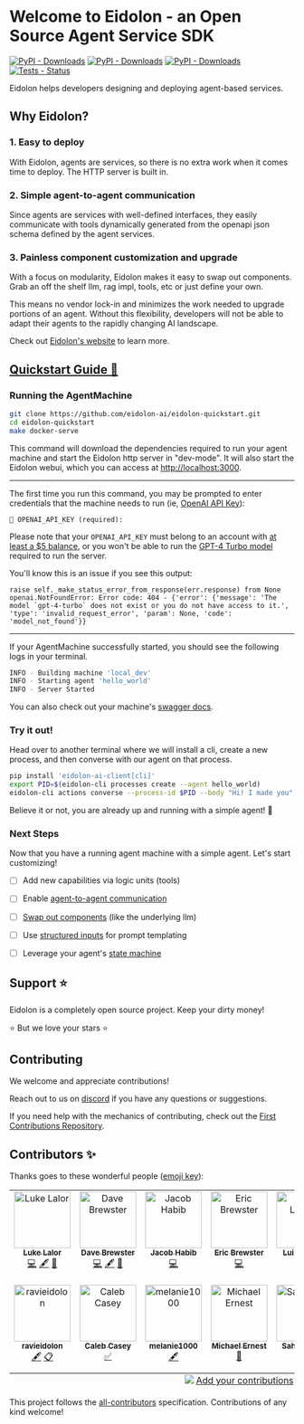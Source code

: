 # Welcome to Eidolon - an Open Source Agent Service SDK

[![PyPI - Downloads](https://img.shields.io/pypi/v/eidolon-ai-sdk?style=flat&label=eidolon-ai-sdk)](https://pypi.org/project/eidolon-ai-sdk/)
[![PyPI - Downloads](https://img.shields.io/pypi/v/eidolon-ai-client?style=flat&label=eidolon-ai-client)](https://pypi.org/project/eidolon-ai-client)
[![PyPI - Downloads](https://img.shields.io/pypi/dm/eidolon-ai-sdk)](https://pypistats.org/packages/eidolon-ai-sdk)
[![Tests - Status](https://img.shields.io/github/actions/workflow/status/eidolon-ai/eidolon/test_python.yml?style=flat&label=test)](https://github.com/eidolon-ai/eidolon/actions/workflows/test_python.yml?query=branch%3Amain)


Eidolon helps developers designing and deploying agent-based services.

## Why Eidolon?
### 1. Easy to deploy
With Eidolon, agents are services, so there is no extra work when it comes time to deploy. The HTTP server is built in.

### 2. Simple agent-to-agent communication
Since agents are services with well-defined interfaces, they easily communicate with tools dynamically generated from 
the openapi json schema defined by the agent services. 

### 3. Painless component customization and upgrade
With a focus on modularity, Eidolon makes it easy to swap out components. Grab an off the shelf llm, rag impl, tools, 
etc or just define your own.

This means no vendor lock-in and minimizes the work needed to upgrade portions of an agent. Without this flexibility, 
developers will not be able to adapt their agents to the rapidly changing AI landscape.

Check out [Eidolon's website](https://eidolonai.com/) to learn more.

## [Quickstart Guide 🚀](https://www.eidolonai.com/docs/quickstart)

### Running the AgentMachine
```bash
git clone https://github.com/eidolon-ai/eidolon-quickstart.git
cd eidolon-quickstart
make docker-serve
```

This command will download the dependencies required to run your agent machine and start the Eidolon http server in
"dev-mode". It will also start the Eidolon webui, which you can access at [http://localhost:3000](http://localhost:3000).

---

The first time you run this command, you may be prompted to enter credentials that the machine needs
to run (ie, [OpenAI API Key](https://platform.openai.com/api-keys)):

```
💭 OPENAI_API_KEY (required):
```

Please note that your `OPENAI_API_KEY` must belong to an account with [at least a $5 balance](https://platform.openai.com/docs/guides/rate-limits/tier-1-rate-limits), or you won't be able to run the [GPT-4 Turbo model](https://help.openai.com/en/articles/8555510-gpt-4-turbo-in-the-openai-api) required to run the server.

You'll know this is an issue if you see this output:

```
raise self._make_status_error_from_response(err.response) from None
openai.NotFoundError: Error code: 404 - {'error': {'message': 'The model `gpt-4-turbo` does not exist or you do not have access to it.', 'type': 'invalid_request_error', 'param': None, 'code': 'model_not_found'}}
```

---

If your AgentMachine successfully started, you should see the following logs in your terminal.
```bash
INFO - Building machine 'local_dev'
INFO - Starting agent 'hello_world'
INFO - Server Started
```

You can also check out your machine's [swagger docs](http://localhost:8080/docs#/).

### Try it out!
Head over to another terminal where we will install a cli, create a new process, and then converse with our agent on 
that process.
```bash
pip install 'eidolon-ai-client[cli]'
export PID=$(eidolon-cli processes create --agent hello_world)
eidolon-cli actions converse --process-id $PID --body "Hi! I made you"
```

Believe it or not, you are already up and running with a simple agent! 🎉

### Next Steps
Now that you have a running agent machine with a simple agent. Let's start customizing!

- [ ] Add new capabilities via logic units (tools)
- [ ] Enable [agent-to-agent communication](https://www.eidolonai.com/docs/howto/communication)
- [ ] [Swap out components](https://www.eidolonai.com/docs/howto/customize_builtins) (like the underlying llm)
- [ ] Use [structured inputs](https://www.eidolonai.com/docs/components/agents/simpleagent#actions) for prompt templating
- [ ] Leverage your agent's [state machine](https://www.eidolonai.com/docs/components/agents/simpleagent#actions)


## Support ⭐️
Eidolon is a completely open source project. Keep your dirty money!

⭐️ But we love your stars ⭐️

## Contributing

We welcome and appreciate contributions! 

Reach out to us on [discord](https://discord.gg/6kVQrHpeqG) if you have 
any questions or suggestions.

If you need help with the mechanics of contributing, check out the [First Contributions Repository](https://github.com/firstcontributions/first-contributions). 

## Contributors ✨

Thanks goes to these wonderful people ([emoji key](https://allcontributors.org/docs/en/emoji-key)):

<!-- ALL-CONTRIBUTORS-LIST:START - Do not remove or modify this section -->
<!-- prettier-ignore-start -->
<!-- markdownlint-disable -->
<table>
  <tbody>
    <tr>
      <td align="center" valign="top" width="14.28%"><a href="https://github.com/LukeLalor"><img src="https://avatars.githubusercontent.com/u/13319204?v=4?s=100" width="100px;" alt="Luke Lalor"/><br /><sub><b>Luke Lalor</b></sub></a><br /><a href="https://github.com/eidolon-ai/eidolon/commits?author=LukeLalor" title="Code">💻</a> <a href="#content-LukeLalor" title="Content">🖋</a> <a href="#blog-LukeLalor" title="Blogposts">📝</a></td>
      <td align="center" valign="top" width="14.28%"><a href="https://github.com/dbrewster"><img src="https://avatars.githubusercontent.com/u/399676?v=4?s=100" width="100px;" alt="Dave Brewster"/><br /><sub><b>Dave Brewster</b></sub></a><br /><a href="https://github.com/eidolon-ai/eidolon/commits?author=dbrewster" title="Code">💻</a> <a href="#content-dbrewster" title="Content">🖋</a> <a href="#blog-dbrewster" title="Blogposts">📝</a></td>
      <td align="center" valign="top" width="14.28%"><a href="https://github.com/jahabeebs"><img src="https://avatars.githubusercontent.com/u/47253537?v=4?s=100" width="100px;" alt="Jacob Habib"/><br /><sub><b>Jacob Habib</b></sub></a><br /><a href="https://github.com/eidolon-ai/eidolon/commits?author=jahabeebs" title="Code">💻</a></td>
      <td align="center" valign="top" width="14.28%"><a href="https://github.com/TheSheepGoesBa"><img src="https://avatars.githubusercontent.com/u/54458170?v=4?s=100" width="100px;" alt="Eric Brewster"/><br /><sub><b>Eric Brewster</b></sub></a><br /><a href="https://github.com/eidolon-ai/eidolon/commits?author=TheSheepGoesBa" title="Code">💻</a></td>
      <td align="center" valign="top" width="14.28%"><a href="https://luislaffitte.netlify.app/"><img src="https://avatars.githubusercontent.com/u/133073175?v=4?s=100" width="100px;" alt="Luis Laffitte"/><br /><sub><b>Luis Laffitte</b></sub></a><br /><a href="https://github.com/eidolon-ai/eidolon/commits?author=Wizzerrd" title="Code">💻</a></td>
      <td align="center" valign="top" width="14.28%"><a href="https://github.com/harivmasoor"><img src="https://avatars.githubusercontent.com/u/22420711?v=4?s=100" width="100px;" alt="harivmasoor"/><br /><sub><b>harivmasoor</b></sub></a><br /><a href="https://github.com/eidolon-ai/eidolon/commits?author=harivmasoor" title="Code">💻</a> <a href="#content-harivmasoor" title="Content">🖋</a> <a href="#eventOrganizing-harivmasoor" title="Event Organizing">📋</a></td>
      <td align="center" valign="top" width="14.28%"><a href="https://speakerdeck.com/eltociear"><img src="https://avatars.githubusercontent.com/u/22633385?v=4?s=100" width="100px;" alt="Ikko Eltociear Ashimine"/><br /><sub><b>Ikko Eltociear Ashimine</b></sub></a><br /><a href="#content-eltociear" title="Content">🖋</a></td>
    </tr>
    <tr>
      <td align="center" valign="top" width="14.28%"><a href="https://github.com/ravieidolon"><img src="https://avatars.githubusercontent.com/u/157836102?v=4?s=100" width="100px;" alt="ravieidolon"/><br /><sub><b>ravieidolon</b></sub></a><br /><a href="#content-ravieidolon" title="Content">🖋</a> <a href="#eventOrganizing-ravieidolon" title="Event Organizing">📋</a></td>
      <td align="center" valign="top" width="14.28%"><a href="https://github.com/Calebc00"><img src="https://avatars.githubusercontent.com/u/92338044?v=4?s=100" width="100px;" alt="Caleb Casey"/><br /><sub><b>Caleb Casey</b></sub></a><br /><a href="#tutorial-Calebc00" title="Tutorials">✅</a></td>
      <td align="center" valign="top" width="14.28%"><a href="https://github.com/melanie1000"><img src="https://avatars.githubusercontent.com/u/132308172?v=4?s=100" width="100px;" alt="melanie1000"/><br /><sub><b>melanie1000</b></sub></a><br /><a href="#content-melanie1000" title="Content">🖋</a></td>
      <td align="center" valign="top" width="14.28%"><a href="https://github.com/mfernest"><img src="https://avatars.githubusercontent.com/u/521295?v=4?s=100" width="100px;" alt="Michael Ernest"/><br /><sub><b>Michael Ernest</b></sub></a><br /><a href="#blog-mfernest" title="Blogposts">📝</a></td>
      <td align="center" valign="top" width="14.28%"><a href="https://github.com/SahitiGajjala"><img src="https://avatars.githubusercontent.com/u/50892626?v=4?s=100" width="100px;" alt="SahitiGajjala"/><br /><sub><b>SahitiGajjala</b></sub></a><br /><a href="#content-SahitiGajjala" title="Content">🖋</a></td>
      <td align="center" valign="top" width="14.28%"><a href="https://github.com/jweberde"><img src="https://avatars.githubusercontent.com/u/3398215?v=4?s=100" width="100px;" alt="jweberde"/><br /><sub><b>jweberde</b></sub></a><br /><a href="https://github.com/eidolon-ai/eidolon/commits?author=jweberde" title="Documentation">📖</a></td>
      <td align="center" valign="top" width="14.28%"><a href="https://www.stevenqa.com"><img src="https://avatars.githubusercontent.com/u/34585031?v=4?s=100" width="100px;" alt="Steven Boutcher"/><br /><sub><b>Steven Boutcher</b></sub></a><br /><a href="https://github.com/eidolon-ai/eidolon/commits?author=steven-the-qa" title="Tests">⚠️</a></td>
    </tr>
  </tbody>
  <tfoot>
    <tr>
      <td align="center" size="13px" colspan="7">
        <img src="https://raw.githubusercontent.com/all-contributors/all-contributors-cli/1b8533af435da9854653492b1327a23a4dbd0a10/assets/logo-small.svg">
          <a href="https://all-contributors.js.org/docs/en/bot/usage">Add your contributions</a>
        </img>
      </td>
    </tr>
  </tfoot>
</table>

<!-- markdownlint-restore -->
<!-- prettier-ignore-end -->

<!-- ALL-CONTRIBUTORS-LIST:END -->

This project follows the [all-contributors](https://github.com/all-contributors/all-contributors) specification. Contributions of any kind welcome!